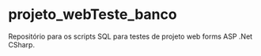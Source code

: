 # projeto_webTeste_banco
Repositório para os scripts SQL para testes de projeto web forms ASP .Net CSharp.
